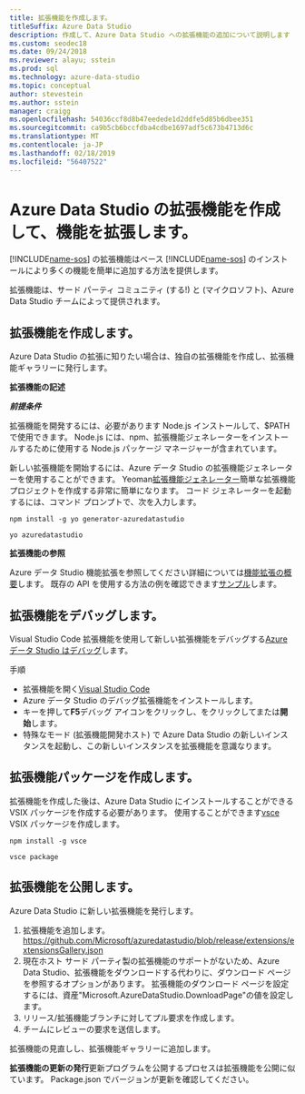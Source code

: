 ```yaml
---
title: 拡張機能を作成します。
titleSuffix: Azure Data Studio
description: 作成して、Azure Data Studio への拡張機能の追加について説明します
ms.custom: seodec18
ms.date: 09/24/2018
ms.reviewer: alayu; sstein
ms.prod: sql
ms.technology: azure-data-studio
ms.topic: conceptual
author: stevestein
ms.author: sstein
manager: craigg
ms.openlocfilehash: 54036ccf8d8b47eedede1d2ddfe5d85b6dbee351
ms.sourcegitcommit: ca9b5cb6bccfdba4cdbe1697adf5c673b4713d6c
ms.translationtype: MT
ms.contentlocale: ja-JP
ms.lasthandoff: 02/18/2019
ms.locfileid: "56407522"
---
```

# <a name="extend-the-functionality-by-creating-azure-data-studio-extensions"></a>Azure Data Studio の拡張機能を作成して、機能を拡張します。

[!INCLUDE[name-sos](../includes/name-sos-short.md)] の拡張機能はベース [!INCLUDE[name-sos](../includes/name-sos-short.md)] のインストールにより多くの機能を簡単に追加する方法を提供します。

拡張機能は、サード パーティ コミュニティ (する!) と (マイクロソフト)、Azure Data Studio チームによって提供されます。


## <a name="author-an-extension"></a>拡張機能を作成します。

Azure Data Studio の拡張に知りたい場合は、独自の拡張機能を作成し、拡張機能ギャラリーに発行します。

**拡張機能の記述**

***前提条件***

拡張機能を開発するには、必要があります Node.js インストールして、$PATH で使用できます。 Node.js には、npm、拡張機能ジェネレーターをインストールするために使用する Node.js パッケージ マネージャーが含まれています。

新しい拡張機能を開始するには、Azure データ Studio の拡張機能ジェネレーターを使用することができます。 Yeoman[拡張機能ジェネレーター](https://www.npmjs.com/package/generator-azuredatastudio)簡単な拡張機能プロジェクトを作成する非常に簡単になります。 コード ジェネレーターを起動するには、コマンド プロンプトで、次を入力します。

`npm install -g yo generator-azuredatastudio`

`yo azuredatastudio`


**拡張機能の参照**

Azure データ Studio 機能拡張を参照してください詳細については[機能拡張の概要](extensibility.md)します。 既存の API を使用する方法の例を確認できます[サンプル](https://github.com/Microsoft/azuredatastudio/tree/master/samples)します。


## <a name="debug-an-extension"></a>拡張機能をデバッグします。

Visual Studio Code 拡張機能を使用して新しい拡張機能をデバッグする[Azure データ Studio はデバッグ](https://github.com/kevcunnane/sqlops-debug)します。

手順
- 拡張機能を開く[Visual Studio Code](https://code.visualstudio.com/)
- Azure データ Studio のデバッグ拡張機能をインストールします。
- キーを押して**F5**デバッグ アイコンをクリックし、をクリックしてまたは**開始**します。
- 特殊なモード (拡張機能開発ホスト) で Azure Data Studio の新しいインスタンスを起動し、この新しいインスタンスを拡張機能を意識なります。


## <a name="create-an-extension-package"></a>拡張機能パッケージを作成します。

拡張機能を作成した後は、Azure Data Studio にインストールすることができる VSIX パッケージを作成する必要があります。 使用することができます[vsce](https://github.com/Microsoft/vscode-vsce) VSIX パッケージを作成します。

`npm install -g vsce`

`vsce package`


## <a name="publish-an-extension"></a>拡張機能を公開します。

Azure Data Studio に新しい拡張機能を発行します。

1. 拡張機能を追加します。 https://github.com/Microsoft/azuredatastudio/blob/release/extensions/extensionsGallery.json
2. 現在ホスト サード パーティ製の拡張機能のサポートがないため、Azure Data Studio、拡張機能をダウンロードする代わりに、ダウンロード ページを参照するオプションがあります。 拡張機能のダウンロード ページを設定するには、資産"Microsoft.AzureDataStudio.DownloadPage"の値を設定します。
3. リリース/拡張機能ブランチに対してプル要求を作成します。
4. チームにレビューの要求を送信します。

拡張機能の見直しし、拡張機能ギャラリーに追加します。

**拡張機能の更新の発行**更新プログラムを公開するプロセスは拡張機能を公開に似ています。 Package.json でバージョンが更新を確認してください。

